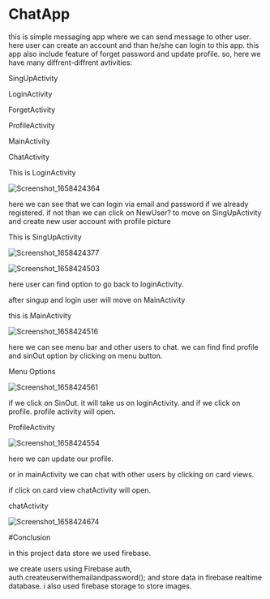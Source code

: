 # ChatApp


this is simple messaging app where we can send message to other user. here user can create an account and than he/she can login to this app.
this app also include feature of forget password and update profile.
so, here we have many diffrent-diffrent avtivities:


SingUpActivity

LoginActivity

ForgetActivity

ProfileActivity

MainActivity

ChatActivity

This is LoginActivity

![Screenshot_1658424364](https://user-images.githubusercontent.com/53389760/180278567-f2a01c82-0d4c-4842-b4ac-0a51eedc7ba3.png)

here we can see that we can login via email and password if we already registered.
if not than we can click on NewUser? to move on SingUpActivity and create new user account with profile picture

This is SingUpActivity

![Screenshot_1658424377](https://user-images.githubusercontent.com/53389760/180280659-000b5f95-9158-4b65-a5b5-963f85ed98cd.png)

![Screenshot_1658424503](https://user-images.githubusercontent.com/53389760/180282585-1537a0f6-6080-4a8d-95b7-a1df5cd634d7.png)

here user can find option to go back to loginActivity.

after singup and login user will move on MainActivity

this is MainActivity

![Screenshot_1658424516](https://user-images.githubusercontent.com/53389760/180281344-6833828a-0a16-44e8-89f0-821e0256e7a3.png)

here we can see menu bar and other users to chat.
we can find find profile and sinOut option by clicking on menu button.

Menu Options

![Screenshot_1658424561](https://user-images.githubusercontent.com/53389760/180282084-7f58765e-d2b2-4856-92d0-ce875a2aab11.png)

if we click on SinOut. it will take us on loginActivity.
and if we click on profile.
profile activity will open.

ProfileActivity

![Screenshot_1658424554](https://user-images.githubusercontent.com/53389760/180282836-b7a6c1de-c811-4462-9c8f-18a91c823717.png)

here we can update our profile.

or in mainActivity we can chat with other users by clicking on card views.

if click on card view chatActivity will open.

chatActivity

![Screenshot_1658424674](https://user-images.githubusercontent.com/53389760/180284034-612359ff-a404-42bc-87e0-3bf136f94e2c.png)

#Conclusion

in this project data store we used firebase.

we create users using Firebase auth, auth.createuserwithemailandpassword();
and store data in firebase realtime database.
i also used firebase storage to store images.






